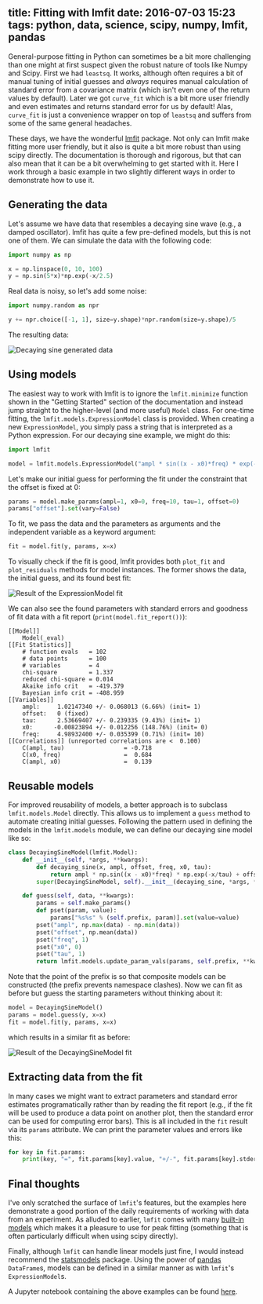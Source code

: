 title: Fitting with lmfit
date: 2016-07-03 15:23
tags: python, data, science, scipy, numpy, lmfit, pandas
---

General-purpose fitting in Python can sometimes be a bit more
challenging than one might at first suspect given the robust nature of
tools like Numpy and Scipy. First we had `leastsq`. It works, although
often requires a bit of manual tuning of initial guesses and *always*
requires manual calculation of standard error from a covariance matrix
(which isn't even one of the return values by default). Later we got
`curve_fit` which is a bit more user friendly and even estimates and
returns standard error for us by default! Alas, `curve_fit` is just a
convenience wrapper on top of `leastsq` and suffers from some of the
same general headaches.

These days, we have the wonderful [lmfit][] package. Not only can lmfit
make fitting more user friendly, but it also is quite a bit more robust
than using scipy directly. The documentation is thorough and rigorous,
but that can also mean that it can be a bit overwhelming to get started
with it. Here I work through a basic example in two slightly different
ways in order to demonstrate how to use it.

[lmfit]: https://github.com/lmfit/lmfit-py/

## Generating the data

Let's assume we have data that resembles a decaying sine wave (e.g., a
damped oscillator). lmfit has quite a few pre-defined models, but this
is not one of them. We can simulate the data with the following code:

```python
import numpy as np

x = np.linspace(0, 10, 100)
y = np.sin(5*x)*np.exp(-x/2.5)
```

Real data is noisy, so let's add some noise:

```python
import numpy.random as npr

y += npr.choice([-1, 1], size=y.shape)*npr.random(size=y.shape)/5
```

The resulting data:

![Decaying sine generated data]({filename}/img/lmfit/data.svg)

## Using models

The easiest way to work with lmfit is to ignore the `lmfit.minimize`
function shown in the "Getting Started" section of the documentation and
instead jump straight to the higher-level (and more useful) `Model`
class. For one-time fitting, the `lmfit.models.ExpressionModel` class is
provided. When creating a new `ExpressionModel`, you simply pass a
string that is interpreted as a Python expression. For our decaying sine
example, we might do this:

```python
import lmfit

model = lmfit.models.ExpressionModel("ampl * sin((x - x0)*freq) * exp(-x/tau) + offset")
```

Let's make our initial guess for performing the fit under the constraint
that the offset is fixed at 0:

```python
params = model.make_params(ampl=1, x0=0, freq=10, tau=1, offset=0)
params["offset"].set(vary=False)
```

To fit, we pass the data and the parameters as arguments and the
independent variable as a keyword argument:

```python
fit = model.fit(y, params, x=x)
```

To visually check if the fit is good, lmfit provides both `plot_fit` and
`plot_residuals` methods for model instances. The former shows the data,
the initial guess, and its found best fit:

![Result of the ExpressionModel fit]({filename}/img/lmfit/fit-expression-model.svg)

We can also see the found parameters with standard errors and goodness
of fit data with a fit report (`print(model.fit_report())`):

```text
[[Model]]
    Model(_eval)
[[Fit Statistics]]
    # function evals   = 102
    # data points      = 100
    # variables        = 4
    chi-square         = 1.337
    reduced chi-square = 0.014
    Akaike info crit   = -419.379
    Bayesian info crit = -408.959
[[Variables]]
    ampl:     1.02147340 +/- 0.068013 (6.66%) (init= 1)
    offset:   0 (fixed)
    tau:      2.53669407 +/- 0.239335 (9.43%) (init= 1)
    x0:      -0.00823894 +/- 0.012256 (148.76%) (init= 0)
    freq:     4.98932400 +/- 0.035399 (0.71%) (init= 10)
[[Correlations]] (unreported correlations are <  0.100)
    C(ampl, tau)                 = -0.718
    C(x0, freq)                  =  0.684
    C(ampl, x0)                  =  0.139
```

## Reusable models

For improved reusability of models, a better approach is to subclass
`lmfit.models.Model` directly. This allows us to implement a `guess`
method to automate creating initial guesses. Following the pattern used
in defining the models in the `lmfit.models` module, we can define our
decaying sine model like so:

```python
class DecayingSineModel(lmfit.Model):
    def __init__(self, *args, **kwargs):
        def decaying_sine(x, ampl, offset, freq, x0, tau):
            return ampl * np.sin((x - x0)*freq) * np.exp(-x/tau) + offset
        super(DecayingSineModel, self).__init__(decaying_sine, *args, **kwargs)

    def guess(self, data, **kwargs):         
        params = self.make_params()
        def pset(param, value):
            params["%s%s" % (self.prefix, param)].set(value=value)
        pset("ampl", np.max(data) - np.min(data))
        pset("offset", np.mean(data))
        pset("freq", 1)
        pset("x0", 0)
        pset("tau", 1)
        return lmfit.models.update_param_vals(params, self.prefix, **kwargs)
```

Note that the point of the prefix is so that composite models can be
constructed (the prefix prevents namespace clashes). Now we can fit as
before but guess the starting parameters without thinking about it:

```python
model = DecayingSineModel()
params = model.guess(y, x=x)
fit = model.fit(y, params, x=x)
```

which results in a similar fit as before:

![Result of the DecayingSineModel fit]({filename}/img/lmfit/fit-decaying-sine-model.svg)

## Extracting data from the fit

In many cases we might want to extract parameters and standard error
estimates programatically rather than by reading the fit report (e.g.,
if the fit will be used to produce a data point on another plot, then
the standard error can be used for computing error bars). This is all
included in the `fit` result via its `params` attribute. We can print
the parameter values and errors like this:

```python
for key in fit.params:
    print(key, "=", fit.params[key].value, "+/-", fit.params[key].stderr)
```

## Final thoughts

I've only scratched the surface of `lmfit`'s features, but the examples
here demonstrate a good portion of the daily requirements of working
with data from an experiment. As alluded to earlier, `lmfit` comes with
many [built-in models][] which makes it a pleasure to use for peak
fitting (something that is often particularly difficult when using scipy
directly).

Finally, although `lmfit` can handle linear models just fine, I would
instead recommend the [statsmodels][] package. Using the power of
[pandas][] `DataFrame`s, models can be defined in a similar manner as
with `lmfit`'s `ExpressionModel`s.

A Jupyter notebook containing the above examples can be found
[here]({filename}/notebooks/lmfit_20160703.ipynb).

[built-in models]: https://lmfit.github.io/lmfit-py/builtin_models.html#builtin-models-chapter
[statsmodels]: http://statsmodels.sourceforge.net/
[pandas]: http://pandas.pydata.org/
